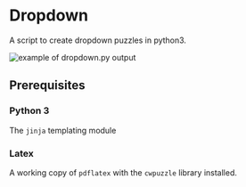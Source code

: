 # Dropdown

A script to create dropdown puzzles in python3.

![example of dropdown.py output](https://github.com/coreywischmeyer/dropdown/images/dropdown_example.png "Example output")

## Prerequisites

### Python 3

The `jinja` templating module

### Latex

A working copy of `pdflatex` with the `cwpuzzle` library installed.